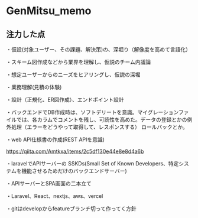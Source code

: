 # GenMitsu_memo

## 注力した点
・仮設(対象ユーザー、その課題、解決策)の、深堀り（解像度を高めて言語化）

・スキーム図作成などから業界を理解し、仮説のチーム内議論

・想定ユーザーからのニーズをヒアリングし、仮説の深堀

・業務理解(見積の体験)

・設計（正規化、ER図作成）、エンドポイント設計

・バックエンドでDB作成時は、ソフトデリートを意識。マイグレーションファイルでは、各カラムでコメントを残し、可読性を高めた。データの登録とかの例外処理（エラーをどうやって取得して、レスポンスする）
ロールバックとか。

・web API仕様書の作成(REST APIを意識)

https://qiita.com/Amtkxa/items/2c5df130e44e8e8d4a6b

・laravelでAPIサーバーの SSKDs(Small Set of Known Developers、特定システムを機能させるためだけのバックエンドサーバー)

・APIサーバーとSPA画面の二本立て

・Laravel、React、nextjs、aws、vercel

・gitはdevelopからfeatureブランチ切って作ってく方針
